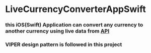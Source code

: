 # LiveCurrencyConverterAppSwift
### this iOS(Swift) Application can convert any currency to another currency using live data from [API](https://currencylayer.com/documentation)
### VIPER design pattern is followed in this project
